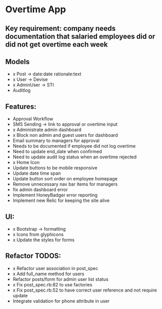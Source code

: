 # Overtime App

## Key requirement: company needs documentation that salaried employees did or did not get overtime each week

## Models
- x Post -> date:date rationale:text
- x User -> Devise
- x AdminUser -> STI
- Auditlog

## Features:
- Approval Workflow
- SMS Sending -> link to approval or overtime input
- x Administrate admin dashboard
- x Block non admin and guest users for dashboard
- Email summary to managers for approval
- Needs to be documented if employee did not log overtime
- Need to update end_date when confirmed
- Need to update audit log status when an overtime rejected
- x Home Icon
- Update buttons to be mobile responsive
- Update date time span
- Update button sort order on employee homepage
- Remove unnecessary nav bar items for managers
- fix admin dashboard error
- Implement HoneyBadger error reporting
- Implement new Relic for keeping the site alive

## UI:
- x Bootstrap -> formatting
- x Icons from glyphicons
- x Update the styles for forms

## Refactor TODOS:
- x Refactor user association in post_spec
- x Add full_name method for users
- Refactor posts/form for admin user list status
- x Fix post_spec.rb:82 to use factories
- x Fix post_spec.rb:52 to have correct user reference and not require update
- Integrate validation for phone attribute in user
